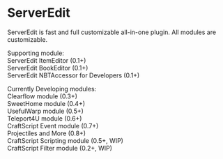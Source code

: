 # ServerEdit
ServerEdit is fast and full customizable all-in-one plugin.
All modules are customizable.

Supporting module:  
  ServerEdit ItemEditor (0.1+)  
  ServerEdit BookEditor (0.1+)  
  ServerEdit NBTAccessor for Developers (0.1+)  
    
Currently Developing modules:  
  Clearflow module (0.3+)  
  SweetHome module (0.4+)  
  UsefulWarp module (0.5+)  
  Teleport4U module (0.6+)  
  CraftScript Event module (0.7+)  
  Projectiles and More (0.8+)  
  CraftScript Scripting module (0.5+, WIP)  
  CraftScript Filter module (0.2+, WIP)  
  
